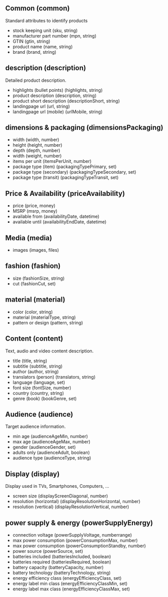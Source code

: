 ## Common (common)
Standard attributes to identify products

* stock keeping unit (sku, string)
* manufacturer part number (mpn, string)
* GTIN (gtin, string)
* product name (name, string)
* brand (brand, string)


## description (description)
Detailed product description.

* highlights (bullet points) (highlights, string)
* product description (description, string)
* product short description (descriptionShort, string)
* landingpage url (url, string)
* landingpage url (mobile) (urlMobile, string)


## dimensions & packaging (dimensionsPackaging)
* width (width, number)
* height (height, number)
* depth (depth, number)
* width (weight, number)
* items per unit (itemsPerUnit, number)
* package type (item) (packagingTypePrimary, set)
* package type (secondary) (packagingTypeSecondary, set)
* package type (transit) (packagingTypeTransit, set)


## Price & Availability (priceAvailability)
* price (price, money)
* MSRP (msrp, money)
* available from (availabilityDate, datetime)
* available until (availabilityEndDate, datetime)


## Media (media)
* images (images, files)


## fashion (fashion)
* size (fashionSize, string)
* cut (fashionCut, set)


## material (material)
* color (color, string)
* material (materialType, string)
* pattern or design (pattern, string)


## Content (content)
Text, audio and video content description.

* title (title, string)
* subtitle (subtitle, string)
* author (author, string)
* translators (person) (translators, string)
* language (language, set)
* font size (fontSize, number)
* country (country, string)
* genre (book) (bookGenre, set)


## Audience (audience)
Target audience information.

* min age (audienceAgeMin, number)
* max age (audienceAgeMax, number)
* gender (audienceGender, set)
* adults only (audienceAdult, boolean)
* audience type (audienceType, string)


## Display (display)
Display used in TVs, Smartphones, Computers, ...

* screen size (displayScreenDiagonal, number)
* resolution (horizontal) (displayResolutionHorizontal, number)
* resolution (vertical) (displayResolutionVertical, number)


## power supply & energy (powerSupplyEnergy)
* connection voltage (powerSupplyVoltage, numberrange)
* max power consumption (powerConsumptionMax, number)
* max power consumption (powerConsumptionStandby, number)
* power source (powerSource, set)
* batteries included (batteriesIncluded, boolean)
* batteries required (batteriesRequired, boolean)
* battery capacity (batteryCapacity, number)
* battery technology (batteryTechnology, string)
* energy efficiency class (energyEfficiencyClass, set)
* energy label min class (energyEfficiencyClassMin, set)
* energy label max class (energyEfficiencyClassMax, set)

